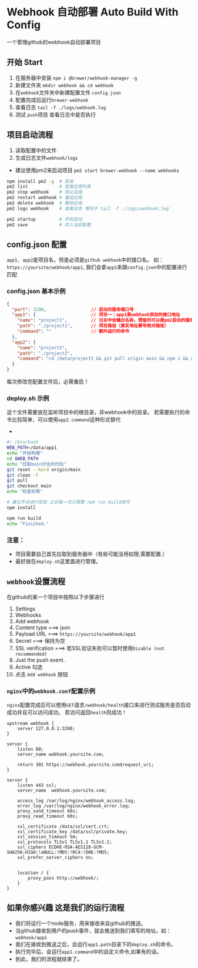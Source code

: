 # Webhook 自动部署 Auto Build With Config

一个管理github的webhook自动部署项目

## 开始 Start
1. 在服务器中安装 `npm i @brewer/webhook-manager -g`
2. 新建文件夹 `mkdir webhook && cd webhook`
3. 在`webhook`文件夹中新建配置文件 `config.json`
4. 配置完成后运行`brewer-webhook`
5. 查看日志 `tail -f ./logs/webhook.log`
6. 测试 `push`项目 查看日志中是否执行

## 项目启动流程
1. 读取配置中的文件
2. 生成日志文件`webhook/logs`
- 建议使用pm2来启动项目 `pm2 start brewer-webhook --name webhooks`
```bash
npm install pm2 -g  # 安装
pm2 list            # 查看应用列表
pm2 stop webhook    # 停止应用
pm2 restart webhook # 重启应用
pm2 delete webhook  # 删除应用
pm2 logs webhook    # 查看日志 等同于`tail -f ./logs/webhook.log`

pm2 startup         # 开机启动
pm2 save            # 存入当前配置
```

## config.json 配置
`app1, app2`是项目名，但是必须是`github webhook`中的接口名。 如：`https://yoursite/webhook/app1`,
我们会拿`app1`来跟`config.json`中的配置进行匹配

### config.json 基本示例
``` json
{
  "port": 3200,                 // 启动的服务端口号
  "app1": {                     // 项目一：app1是webhook添加的接口地址
    "name": "project1",         // 日志中会输出名称，预留的可以是pm2启动的服务名称
    "path": "./project1",       // 项目路径（真实地址要写绝对路径）
    "command": ""               // 额外运行的命令
  },
  "app2": {
    "name": "project2",
    "path": "./project2",
    "command": "cd /data/project2 && git pull origin main && npm i && npm run build"
  }
}
```
每次修改完配置文件后，必需重启！

### deploy.sh 示例
这个文件需要放在监听项目中的根目录，非webhook中的目录。
若需要执行的命令比较简单，可以使用`app2.command`这种形式替代

- 
```bash
#! /bin/bash
WEB_PATH=/data/app1
echo "开始构建"
cd $WEB_PATH
echo "拉取main分支的代码"
git reset --hard origin/main
git clean -f
git pull
git checkout main
echo "检查权限"

# 建议手动进行安装 之后每一次只需要 npm run build即可
npm install 

npm run build
echo "Finished."
```
### 注意：
- 项目需要自己首先拉取到服务器中（有些可能没用权限,需要配置.）
- 最好放在`deploy.sh`这里面进行管理。


## `webhook`设置流程
在github的某一个项目中按照以下步骤进行
1. Settings
2. Webhooks
3. Add webhook
4. Content type ===> json
5. Payload URL ===> `https://yoursite/webhook/app1`
6. Secret ===> 保持为空
7. SSL verification ===> 若SSL验证失败可以暂时使用`Disable (not recommended)`
8. Just the push event.
9. Active 勾选
10. 点击 `Add webhook` 按钮

### `nginx`中的`webhook.conf`配置示例

`nginx`配置完成后可以使用`GET`请求`/webhook/health`接口来进行测试服务是否启动成功并且可以访问成功。
若访问返回`health`则成功！

```
upstream webhook {
    server 127.0.0.1:3200;
}

server {
    listen 80;
    server_name webhook.yoursite.com;
    
    return 301 https://webhook.yoursite.com$request_uri;
}

server {
    listen 443 ssl;
    server_name  webhook.yoursite.com;

    access_log /var/log/nginx/webhook_access.log;
    error_log /var/log/nginx/webhook_error.log;
    proxy_send_timeout 60s;
    proxy_read_timeout 60s;

    ssl_certificate /data/ssl/cert.crt;
    ssl_certificate_key /data/ssl/private.key;
    ssl_session_timeout 5m;
    ssl_protocols TLSv1 TLSv1.1 TLSv1.2;
    ssl_ciphers ECDHE-RSA-AES128-GCM-SHA256:HIGH:!aNULL:!MD5:!RC4:!DHE:!MD5;
    ssl_prefer_server_ciphers on;


    location / {
        proxy_pass http://webhook/;
    }
}
```

## 如果你感兴趣 这是我们的运行流程
- 我们将运行一个node服务，用来接收来自github的推送。
- 当github接收到用户的push事件，就会推送到我们填写的地址。如：`webhook/app1`
- 我们在接收到推送之后，会运行`app1.path`目录下的`deploy.sh`的命令。
- 执行完毕后，会运行`app1.command`中的自定义命令,如果有的话。
- 到此，我们的流程就结束了。
